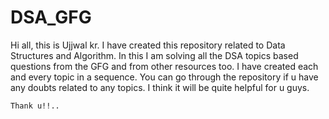# DSA_GFG
Hi all, this is Ujjwal kr.
    I have created this repository related to Data Structures and Algorithm. 
    In this I am solving all the DSA topics based questions from the GFG and from other resources too.
    I have created each and every topic in a sequence. 
    You can go through the repository if u have any doubts related to any topics.
    I think it will be quite helpful for u guys.
    
    Thank u!!..
